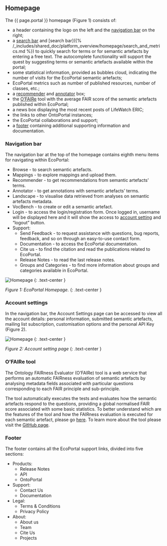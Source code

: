 ## Homepage

The {{ page.portal }} homepage (Figure 1) consists of:
- a header containing the logo on the left and the [navigation bar](#navigation-bar) on the right;
- a [search bar](/documentation/user_guide/platform_overview/tools/EcoPortal#search) and [search bar]({% /_includes/shared_doc/platform_overview/homepage/search_and_metrics.md %}) to quickly search for terms or for semantic artefacts by entering a free text. The autocomplete functionality will support the quest by suggesting terms or semantic artefacts available within the portal;
- some statistical information, provided as bubbles cloud, indicating the number of visits for the EcoPortal semantic artefacts;
- EcoPortal metrics such as number of published resources, number of classes, etc.;
- a [recommender]() and [annotator]() box;
- the [O’FAIRe]() tool with the average FAIR score of the semantic artefacts published within EcoPortal;
- a news box displaying the most recent posts of LifeWatch ERIC;
- the links to other OntoPortal instances;
- the EcoPortal collaborations and support;
- a [footer]() containing additional supporting information and documentation.



### Navigation bar

The navigation bar at the top of the homepage contains eighth menu items for navigating within EcoPortal:

- Browse - to search semantic artefacts.
- Mappings - to explore mappings and upload them.
- Recommender - to get recommendations from semantic artefacts’ terms.
- Annotator - to get annotations with semantic artefacts’ terms.
- Landscape - to visualise data retrieved from analyses on semantic artefacts metadata.
- VocBench - to create or edit a semantic artefact.
- Login - to access the login/registration form. Once logged in, username will be displayed here and it will show the access to [account setting]() and “logout” button.
- Support:
  - Send Feedback - to request assistance with questions, bug reports, feedback, and so on through an easy-to-use contact form.
  - Documentation - to access the EcoPortal documentation.
  - Cite us - to find the citation and read the publications related to EcoPortal.
  - Release Notes - to read the last release notes.
  - Groups and Categories - to find more information about groups and categories available in EcoPortal.

![Homepage]({{site.figures_link}}/{{page.portal}}/Figure1.png)
{: .text-center }

_Figure 1: EcoPortal Homepage._
{: .text-center }
### Account settings

In the navigation bar, the Account Settings page can be accessed to view all the account details: personal information, submitted semantic artefacts, mailing list subscription, customisation options and the personal API Key (Figure 2).

![Homepage]({{site.figures_link}}/{{page.portal}}/Figure2.png)
{: .text-center }

_Figure 2: Account setting page_
{: .text-center }

### O’FAIRe tool
The Ontology FAIRness Evaluator (O’FAIRe) tool is a web service that performs an automatic FAIRness evaluation of semantic artefacts by analysing metadata fields associated with particular questions corresponding to each FAIR principle and sub-principle.

The tool automatically executes the tests and evaluates how the semantic artefacts respond to the questions, providing a global normalised FAIR score associated with some basic statistics. To better understand which are the features of the tool and how the FAIRness evaluation is executed for each semantic artefact, please go [here](#fair-score). To learn more about the tool please visit the [GitHub page](https://github.com/agroportal/fairness).

### Footer

The footer contains all the EcoPortal support links, divided into five sections:

- Products:
  - Release Notes
  - API
  - OntoPortal
- Support:
  - Contact Us
  - Documentation
- Legal:
  - Terms & Conditions 
  - Privacy Policy 
- About:
  - About us 
  - Team 
  - Cite Us 
  - Projects



